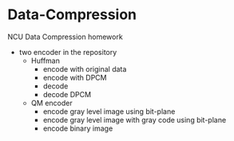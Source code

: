 # Data-Compression
 NCU Data Compression homework
* two encoder in the repository
    * Huffman
        * encode with original data
        * encode with DPCM
        * decode
        * decode DPCM
    * QM encoder
        * encode gray level image using bit-plane
        * encode gray level image with gray code using bit-plane
        * encode binary image
